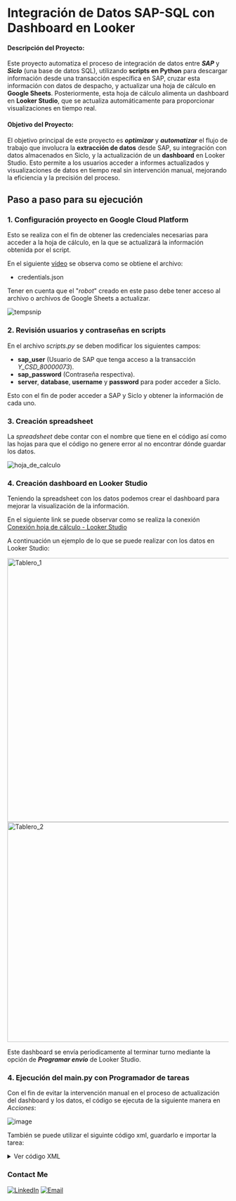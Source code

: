 
# Integración de Datos SAP-SQL con Dashboard en Looker

#### Descripción del Proyecto:
Este proyecto automatiza el proceso de integración de datos entre **_SAP_** y **_Siclo_** (una base de datos SQL), utilizando **scripts en Python** para descargar información desde una transacción específica en SAP, cruzar esta información con datos de despacho, y actualizar una hoja de cálculo en **Google Sheets**. Posteriormente, esta hoja de cálculo alimenta un dashboard en **Looker Studio**, que se actualiza automáticamente para proporcionar visualizaciones en tiempo real.

#### Objetivo del Proyecto:
El objetivo principal de este proyecto es **_optimizar_** y **_automatizar_** el flujo de trabajo que involucra la **extracción de datos** desde SAP, su integración con datos almacenados en Siclo, y la actualización de un **dashboard** en Looker Studio. Esto permite a los usuarios acceder a informes actualizados y visualizaciones de datos en tiempo real sin intervención manual, mejorando la eficiencia y la precisión del proceso.

## Paso a paso para su ejecución


### 1. Configuración proyecto en Google Cloud Platform

Esto se realiza con el fin de obtener las credenciales necesarias para acceder a la hoja de cálculo, en la que se actualizará la información obtenida por el script.

En el siguiente [vídeo](https://www.youtube.com/watch?v=Mz9JG9CUXXY) se observa como se obtiene el archivo:
- credentials.json

Tener en cuenta que el "_robot_" creado en este paso debe tener acceso al archivo o archivos de Google Sheets a actualizar.

![tempsnip](https://github.com/user-attachments/assets/4ca16b2e-2040-45b1-8915-c07b89a88453)

### 2. Revisión usuarios y contraseñas en scripts

En el archivo _scripts.py_ se deben modificar los siguientes campos:

- **sap_user** (Usuario de SAP que tenga acceso a la transacción _Y_CSD_80000073_).
- **sap_password** (Contraseña respectiva).
- **server**, **database**, **username** y **password** para poder acceder a Siclo.

Esto con el fin de poder acceder a SAP y Siclo y obtener la información de cada uno.


### 3. Creación spreadsheet

La _spreadsheet_ debe contar con el nombre que tiene en el código así como las hojas para que el código no genere error al no encontrar dónde guardar los datos.

![hoja_de_calculo](https://github.com/user-attachments/assets/9f1cce4b-9aba-42ff-9123-e36572e43651)

### 4. Creación dashboard en Looker Studio

Teniendo la spreadsheet con los datos podemos crear el dashboard para mejorar la visualización de la información. 

En el siguiente link se puede observar como se realiza la conexión [Conexión hoja de cálculo - Looker Studio](https://support.google.com/looker-studio/answer/6370353?hl=es-419#zippy=%2Csecciones-de-este-art%C3%ADculo)

A continuación un ejemplo de lo que se puede realizar con los datos en Looker Studio:

<img src="https://github.com/user-attachments/assets/a310923e-ffa8-4375-a14b-8e4a9106c87e" alt="Tablero_1" width="700" height="600"/>

<img src="https://github.com/user-attachments/assets/e10d1c01-6f96-4a18-913f-cdc74759dfa8" alt="Tablero_2" width="700" height="500"/>

Este dashboard se envía periodicamente al terminar turno mediante la opción de **_Programar envío_** de Looker Studio.

### 4. Ejecución del main.py con Programador de tareas

Con el fin de evitar la intervención manual en el proceso de actualización del dashboard y los datos, el código se ejecuta de la siguiente manera en _Acciones_:

![image](https://github.com/user-attachments/assets/6b00c3b5-8e0b-47d3-a2ce-1f715d0408ea)

También se puede utilizar el siguinte código xml, guardarlo e importar la tarea:

<details>
  <summary>Ver código XML</summary>

```xml
<Task xmlns="http://schemas.microsoft.com/windows/2004/02/mit/task" version="1.2">
  <RegistrationInfo>
    <Date>2024-03-01T13:48:05.6705751</Date>
    <Author>CO\jacostae</Author>
    <Description>Código para actualizar información SAP y Siclo</Description>
    <URI>\Código_actualización</URI>
  </RegistrationInfo>
  <Triggers>
    <TimeTrigger>
      <Repetition>
        <Interval>PT4H</Interval>
        <StopAtDurationEnd>false</StopAtDurationEnd>
      </Repetition>
      <StartBoundary>2024-03-27T10:59:00-05:00</StartBoundary>
      <Enabled>true</Enabled>
    </TimeTrigger>
  </Triggers>
  <Principals>
    <Principal id="Author">
      <UserId>S-1-5-21-4221797372-3623916711-2686236536-24058</UserId>
      <LogonType>InteractiveToken</LogonType>
      <RunLevel>LeastPrivilege</RunLevel>
    </Principal>
  </Principals>
  <Settings>
    <MultipleInstancesPolicy>IgnoreNew</MultipleInstancesPolicy>
    <DisallowStartIfOnBatteries>false</DisallowStartIfOnBatteries>
    <StopIfGoingOnBatteries>true</StopIfGoingOnBatteries>
    <AllowHardTerminate>true</AllowHardTerminate>
    <StartWhenAvailable>false</StartWhenAvailable>
    <RunOnlyIfNetworkAvailable>false</RunOnlyIfNetworkAvailable>
    <IdleSettings>
      <StopOnIdleEnd>true</StopOnIdleEnd>
      <RestartOnIdle>false</RestartOnIdle>
    </IdleSettings>
    <AllowStartOnDemand>true</AllowStartOnDemand>
    <Enabled>true</Enabled>
    <Hidden>true</Hidden>
    <RunOnlyIfIdle>false</RunOnlyIfIdle>
    <WakeToRun>false</WakeToRun>
    <ExecutionTimeLimit>PT0S</ExecutionTimeLimit>
    <Priority>7</Priority>
    <RestartOnFailure>
      <Interval>PT1M</Interval>
      <Count>2</Count>
    </RestartOnFailure>
  </Settings>
  <Actions Context="Author">
    <Exec>
      <Command>C:\ProgramData\anaconda3\python.exe</Command>
      <Arguments>main.py</Arguments>
      <WorkingDirectory>C:\Users\jacostae\Desktop\Daily_update</WorkingDirectory>
    </Exec>
  </Actions>
</Task>
```
</details>

### Contact Me
<a href="https://co.linkedin.com/in/juan-carlos-acosta-espitia-837735121/"><img alt="LinkedIn" src="https://img.shields.io/badge/LinkedIn-Juan%20Carlos%20Acosta-blue?style=flat-square&logo=linkedin"></a>
<a href="jc.acosta.espitia@gmail.com"><img alt="Email" src="https://img.shields.io/badge/Gmail-jc.acosta.espitia@gmail.com-blue?style=flat-square&logo=gmail"></a>  
